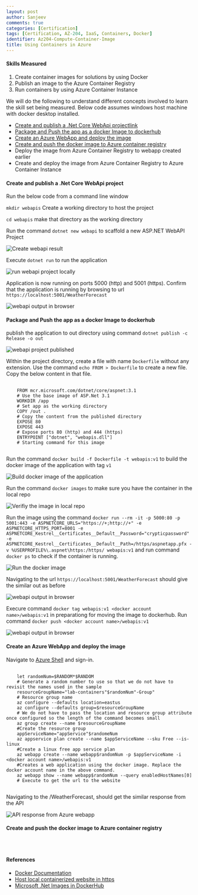 ```yaml
---
layout: post
author: Sanjeev
comments: true
categories: [Certification]
tags: [Certification, AZ-204, IaaS, Containers, Docker]
identifier: Az204-Compute-Container-Image
title: Using Containers in Azure 
---
```

#### Skills Measured
1. Create container images for solutions by using Docker
1. Publish an image to the Azure Container Registry
1. Run containers by using Azure Container Instance

We will do the following to understand different concepts involved to learn the skill set being measured. Below code assumes windows host machine with docker desktop installed. 
+ [Create and publish a .Net Core WebApi projectlink](#create-and-publish-a-net-core-webapi-project)
+ [Package and Push the app as a docker Image to dockerhub](#package-and-push-the-app-as-a-docker-image-to-dockerhub)
+ [Create an Azure WebApp and deploy the image](#create-an-azure-webapp-and-deploy-the-image)
+ [Create and push the docker image to Azure container registry](#create-and-push-the-docker-image-to-azure-container-registry)
+ Deploy the image from Azure Container Registry to webapp created earlier
+ Create and deploy the image from Azure Container Registry to Azure Container Instance

#### Create and publish a .Net Core WebApi project
Run the below code from a command line window

`mkdir webapis` Create a working directory to host the project

`cd webapis` make that directory as the working directory
  
Run the command `dotnet new webapi` to scaffold a new ASP.NET WebAPI Project

![Create webapi result](\assets\images\azure_containers\createwebapiproject.png)

Execute `dotnet run` to run the application

![run webapi project locally](\assets\images\azure_containers\runwebapilocally.png)

Application is now running on ports 5000 (http) and 5001 (https). Confirm that the application is running by browsing to url `https://localhost:5001/WeatherForecast`

![webapi output in browser](\assets\images\azure_containers\webappoutput.png)

#### Package and Push the app as a docker Image to dockerhub
publish the application to out directory using command `dotnet publish -c Release -o out`

![webapi project published](\assets\images\azure_containers\projectpublished.png)

Within the project directory, create a file with name `Dockerfile` without any extension. Use the command `echo FROM > Dockerfile` to create a new file. Copy the below content in that file.

<pre>
  <code>
    FROM mcr.microsoft.com/dotnet/core/aspnet:3.1
    # Use the base image of ASP.Net 3.1
    WORKDIR /app
    # Set app as the working directory
    COPY /out .
    # Copy the content from the published directory
    EXPOSE 80
    EXPOSE 443
    # Expose ports 80 (http) and 444 (https)
    ENTRYPOINT ["dotnet", "webapis.dll"]
    # Starting command for this image
  </code>
</pre>

Run the command `docker build -f Dockerfile -t webapis:v1` to build the docker image of the application with tag `v1`

![Build docker image of the application](\assets\images\azure_containers\builddockerimage.png)

Run the command `docker images` to make sure you have the container in the local repo

![Verifiy the image in local repo](\assets\images\azure_containers\dockerimageinlocalrepo.png)

Run the image using the command `docker run --rm -it -p 5000:80 -p 5001:443 -e ASPNETCORE_URLS="https://+;http://+" -e ASPNETCORE_HTTPS_PORT=8001 -e ASPNETCORE_Kestrel__Certificates__Default__Password="crypticpassword" -e ASPNETCORE_Kestrel__Certificates__Default__Path=/https/aspnetapp.pfx -v %USERPROFILE%\.aspnet\https:/https/ webapis:v1` and run command `docker ps` to check if the container is running.

![Run the docker image](\assets\images\azure_containers\rundockerimage.png)

Navigating to the url `https://localhost:5001/WeatherForecast` should give the similar out as before

![webapi output in browser](\assets\images\azure_containers\webappoutput.png)

Execure command `docker tag webapis:v1 <docker account name>/webapis:v1` in preparationg for moving the image to dockerhub. Run command `docker push <docker account name>/webapis:v1`

![webapi output in browser](\assets\images\azure_containers\pushimagetodhub.png)

#### Create an Azure WebApp and deploy the image
Navigate to [Azure Shell](https://shell.azure.com/) and sign-in. 

<pre>
  <code>
    let randomNum=$RANDOM*$RANDOM
    # Generate a random number to use so that we do not have to revisit the names used in the sample
    resourceGroupName="lab-containers"$randomNum"-Group"
    # Resource group name
    az configure --defaults location=eastus
    az configure --defaults group=$resourceGroupName
    # We do not have to pass the location and resource group attribute once configured so the length of the command becomes small
    az group create --name $resourceGroupName
    #Create the resource group
    appServiceName="appService"$randomeNum
    az appservice plan create --name $appServiceName --sku Free --is-linux
    #Create a linux free app service plan
    az webapp create --name webapp$randomNum -p $appServiceName -i &lt;docker account name&gt;/webapis:v1
    #Creates a web application using the docker image. Replace the docker account name in the above command.
    az webapp show --name webapp$randomNum --query enabledHostNames[0]
    # Execute to get the url to the website
  </code>
</pre>

Navigating to the <url returned>/WeatherForecast, should get the similar response from the API

![API response from Azure webapp](\assets\images\azure_containers\apiresponseinazure.png)

#### Create and push the docker image to Azure container registry

<pre>
  <code>
  </code>
</pre>

#### References
* [Docker Documentation](https://docs.docker.com/) 
* [Host local containerized website in https](https://github.com/dotnet/dotnet-docker/blob/master/samples/host-aspnetcore-https.md)
* [Microsoft .Net Images in DockerHub](https://hub.docker.com/_/microsoft-dotnet-core)
<script>hljs.initHighlightingOnLoad();</script>
